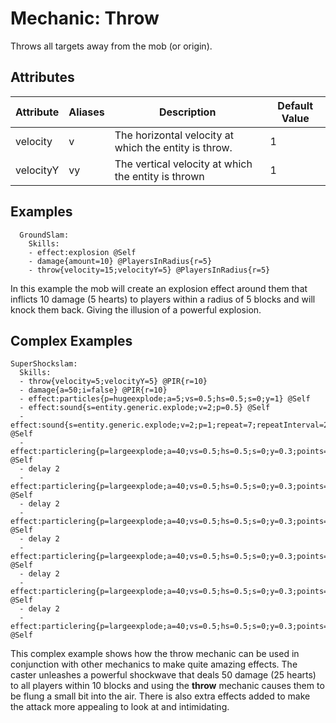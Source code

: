Mechanic: Throw
===============

Throws all targets away from the mob (or origin).

Attributes
----------

| Attribute | Aliases | Description                                           | Default Value |
|-----------|---------|-------------------------------------------------------|---------------|
| velocity  | v       | The horizontal velocity at which the entity is throw. | 1             |
| velocityY | vy      | The vertical velocity at which the entity is thrown   | 1             |

  

Examples
--------

      GroundSlam:
        Skills:
        - effect:explosion @Self
        - damage{amount=10} @PlayersInRadius{r=5}
        - throw{velocity=15;velocityY=5} @PlayersInRadius{r=5}

In this example the mob will create an explosion effect around them that
inflicts 10 damage (5 hearts) to players within a radius of 5 blocks and
will knock them back. Giving the illusion of a powerful explosion.

Complex Examples
----------------

    SuperShockslam:
      Skills:
      - throw{velocity=5;velocityY=5} @PIR{r=10}
      - damage{a=50;i=false} @PIR{r=10}
      - effect:particles{p=hugeexplode;a=5;vs=0.5;hs=0.5;s=0;y=1} @Self
      - effect:sound{s=entity.generic.explode;v=2;p=0.5} @Self
      - effect:sound{s=entity.generic.explode;v=2;p=1;repeat=7;repeatInterval=2} @Self
      - effect:particlering{p=largeexplode;a=40;vs=0.5;hs=0.5;s=0;y=0.3;points=20;radius=1} @Self
      - delay 2
      - effect:particlering{p=largeexplode;a=40;vs=0.5;hs=0.5;s=0;y=0.3;points=20;radius=3} @Self
      - delay 2
      - effect:particlering{p=largeexplode;a=40;vs=0.5;hs=0.5;s=0;y=0.3;points=20;radius=5} @Self
      - delay 2 
      - effect:particlering{p=largeexplode;a=40;vs=0.5;hs=0.5;s=0;y=0.3;points=20;radius=7} @Self
      - delay 2
      - effect:particlering{p=largeexplode;a=40;vs=0.5;hs=0.5;s=0;y=0.3;points=20;radius=9} @Self
      - delay 2
      - effect:particlering{p=largeexplode;a=40;vs=0.5;hs=0.5;s=0;y=0.3;points=20;radius=11} @Self

This complex example shows how the throw mechanic can be used in
conjunction with other mechanics to make quite amazing effects. The
caster unleashes a powerful shockwave that deals 50 damage (25 hearts)
to all players within 10 blocks and using the **throw** mechanic causes
them to be flung a small bit into the air. There is also extra effects
added to make the attack more appealing to look at and intimidating.
